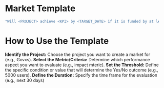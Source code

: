 # Market Template

```c
"Will <PROJECT> achieve <KPI> by <TARGET_DATE> if it is funded by at least <AMOUNT> tokens in the next round??"
```

# How to Use the Template
**Identify the Project:** Choose the project  you want to create a market for (e.g., Govxs).
**Select the Metric/Criteria:** Determine which performance aspect you want to evaluate (e.g., impact mteric).
**Set the Threshold:** Define the specific condition or value that will determine the Yes/No outcome (e.g., 5000 users).
**Define the Duration:** Specify the time frame for the evaluation (e.g., next 30 days)

